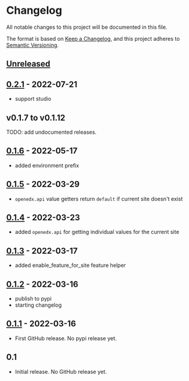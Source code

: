 # Changelog

All notable changes to this project will be documented in this file.

The format is based on [Keep a Changelog](https://keepachangelog.com/en/1.0.0/),
and this project adheres to [Semantic Versioning](https://semver.org/spec/v2.0.0.html).

<!-- Note: Update the `Unreleased link` after adding a new release -->

## [Unreleased](https://github.com/appsembler/tahoe-sites/compare/v0.2.1...HEAD)


## [0.2.1](https://github.com/appsembler/site-configuration-client/compare/v0.1.12...v0.2.1) - 2022-07-21
 - support studio

## v0.1.7 to v0.1.12
TODO: add undocumented releases.


## [0.1.6](https://github.com/appsembler/site-configuration-client/compare/v0.1.5...v0.1.6) - 2022-05-17
 - added environment prefix

## [0.1.5](https://github.com/appsembler/site-configuration-client/compare/v0.1.4...v0.1.5) - 2022-03-29
 - `openedx.api` value getters return `default` if current site doesn't exist

## [0.1.4](https://github.com/appsembler/site-configuration-client/compare/v0.1.3...v0.1.4) - 2022-03-23
 - added `openedx.api` for getting individual values for the current site

## [0.1.3](https://github.com/appsembler/site-configuration-client/compare/v0.1.2...v0.1.3) - 2022-03-17
 - added enable_feature_for_site feature helper

## [0.1.2](https://github.com/appsembler/site-configuration-client/compare/v0.1.1...v0.1.2) - 2022-03-16
 - publish to pypi
 - starting changelog

## [0.1.1](https://github.com/appsembler/site-configuration-client/commits/v0.1.1) - 2022-03-16
 - First GitHub release. No pypi release yet.

## 0.1
 - Initial release. No GitHub release yet.
